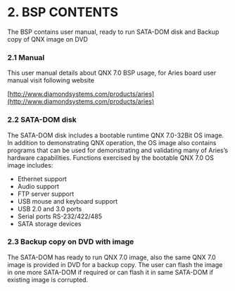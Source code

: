# 2. BSP CONTENTS

The BSP contains user manual, ready to run SATA-DOM disk and Backup copy of QNX image on DVD

### 2.1 Manual

This user manual details about QNX 7.0 BSP usage, for Aries board user manual visit following website

[http://www.diamondsystems.com/products/aries](http://www.diamondsystems.com/products/aries)

### 2.2 SATA-DOM disk

The SATA-DOM disk includes a bootable runtime QNX 7.0-32Bit OS image. In addition to demonstrating QNX operation, the OS image also contains programs that can be used for demonstrating and validating many of Aries’s hardware capabilities. Functions exercised by the bootable QNX 7.0 OS image includes:

* Ethernet support
* Audio support
* FTP server support
* USB mouse and keyboard support
* USB 2.0 and 3.0 ports
* Serial ports RS-232/422/485
* SATA storage devices

### 2.3 Backup copy on DVD with image

The SATA-DOM has ready to run QNX 7.0 image, also the same QNX 7.0 image is provided in DVD for a backup copy. The user can flash the image in one more SATA-DOM if required or can flash it in same SATA-DOM if existing image is corrupted.
